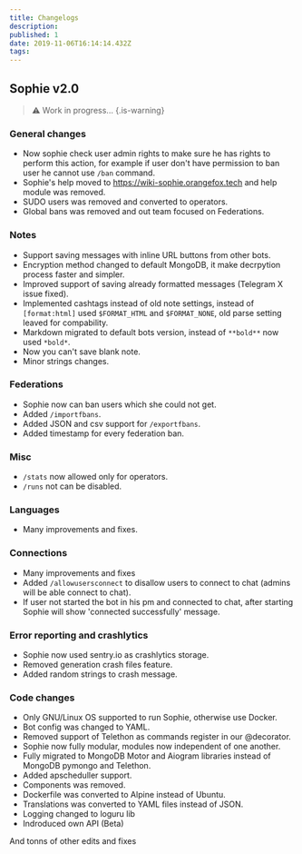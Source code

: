 ```yaml
---
title: Changelogs
description: 
published: 1
date: 2019-11-06T16:14:14.432Z
tags: 
---
```


## Sophie v2.0
> :warning: Work in progress...
{.is-warning}

### General changes
- Now sophie check user admin rights to make sure he has rights to perform this action, for example if user don't have permission to ban user he cannot use `/ban` command.
- Sophie's help moved to https://wiki-sophie.orangefox.tech and help module was removed.
- SUDO users was removed and converted to operators.
- Global bans was removed and out team focused on Federations.

### Notes
- Support saving messages with inline URL buttons from other bots.
- Encryption method changed to default MongoDB, it make decrpytion process faster and simpler.
- Improved support of saving already formatted messages (Telegram X issue fixed).
- Implemented cashtags instead of old note settings, instead of `[format:html]` used `$FORMAT_HTML` and `$FORMAT_NONE`, old parse setting leaved for compability.
- Markdown migrated to default bots version, instead of `**bold**` now used `*bold*`.
- Now you can't save blank note.
- Minor strings changes.

### Federations
- Sophie now can ban users which she could not get.
- Added `/importfbans`.
- Added JSON and csv support for `/exportfbans`.
- Added timestamp for every federation ban.

### Misc
- `/stats` now allowed only for operators.
- `/runs` not can be disabled.

### Languages
- Many improvements and fixes.

### Connections
- Many improvements and fixes
- Added `/allowusersconnect` to disallow users to connect to chat (admins will be able connect to chat).
- If user not started the bot in his pm and connected to chat, after starting Sophie will show 'connected successfully' message.

### Error reporting and crashlytics
- Sophie now used sentry.io as crashlytics storage.
- Removed generation crash files feature.
- Added random strings to crash message.

### Code changes
- Only GNU/Linux OS supported to run Sophie, otherwise use Docker.
- Bot config was changed to YAML.
- Removed support of Telethon as commands register in our @decorator.
- Sophie now fully modular, modules now independent of one another.
- Fully migrated to MongoDB Motor and Aiogram libraries instead of MongoDB pymongo and Telethon.
- Added apscheduller support.
- Components was removed.
- Dockerfile was converted to Alpine instead of Ubuntu.
- Translations was converted to YAML files instead of JSON.
- Logging changed to loguru lib
- Indroduced own API (Beta)

And tonns of other edits and fixes